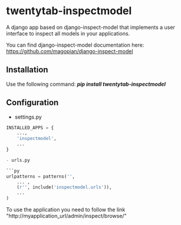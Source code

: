 twentytab-inspectmodel
======================

A django app based on django-inspect-model that implements a user interface to inspect all models in your applications.

You can find django-inspect-model documentation here: https://github.com/magopian/django-inspect-model

## Installation

Use the following command: <b><i>pip install twentytab-inspectmodel</i></b>

## Configuration

- settings.py

```py
INSTALLED_APPS = {
    ...,
    'inspectmodel',
    ...
}

- urls.py

```py
urlpatterns = patterns('',
    ... ,
    (r'', include('inspectmodel.urls')),
    ...
)

```

To use the application you need to follow the link "http://myapplication_url/admin/inspect/browse/"